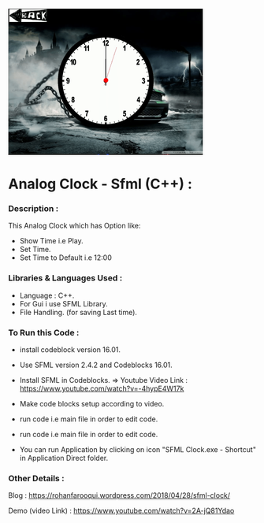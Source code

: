 ![](https://github.com/LOL-32/Analog-Clock-Cpp/blob/master/sfml_clock.png)

# **Analog Clock - Sfml (C++)** :

### **Description** :

This Analog Clock which has Option like:
* Show Time i.e Play.
* Set Time.
* Set Time to Default i.e 12:00

### **Libraries & Languages Used** :
* Language : C++.
* For Gui i use SFML Library.
* File Handling. (for saving Last time).

### **To Run this Code** :

* install codeblock version 16.01.

* Use SFML version 2.4.2 and Codeblocks 16.01.

* Install SFML in Codeblocks. => Youtube Video Link : https://www.youtube.com/watch?v=-4hypE4W17k 

* Make code blocks setup according to video.

* run code  i.e main file in order to edit code.

* run code  i.e main file in order to edit code.

* You can run Application by clicking on icon "SFML Clock.exe - Shortcut" in Application Direct folder.

### **Other Details** :

Blog               : https://rohanfarooqui.wordpress.com/2018/04/28/sfml-clock/

Demo (video Link)  : https://www.youtube.com/watch?v=2A-jQ81Ydao

